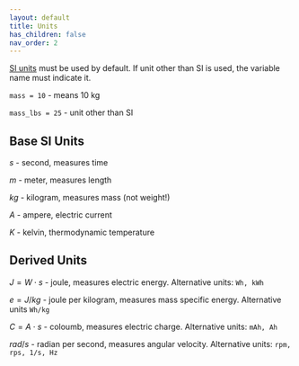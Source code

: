 ```yaml
---
layout: default
title: Units
has_children: false
nav_order: 2
---
```


[SI units](https://physics.nist.gov/cuu/Units/units.html) must be used by default. If unit other than SI is used, the variable name must indicate it.

`mass = 10` - means 10 kg

`mass_lbs = 25` - unit other than SI

## Base SI Units

$s$ - second, measures time

$m$ - meter, measures length

$kg$ - kilogram, measures mass (not weight!)

$A$ - ampere, electric current

$K$ - kelvin, thermodynamic temperature

## Derived Units

$J = W\cdot s$ - joule, measures electric energy. Alternative units: `Wh, kWh`

$e = J/kg$ - joule per kilogram, measures mass specific energy. Alternative units `Wh/kg`

$C = A\cdot s$ - coloumb, measures electric charge. Alternative units: `mAh, Ah`

$rad/s$ - radian per second, measures angular velocity. Alternative units: `rpm, rps, 1/s, Hz`

